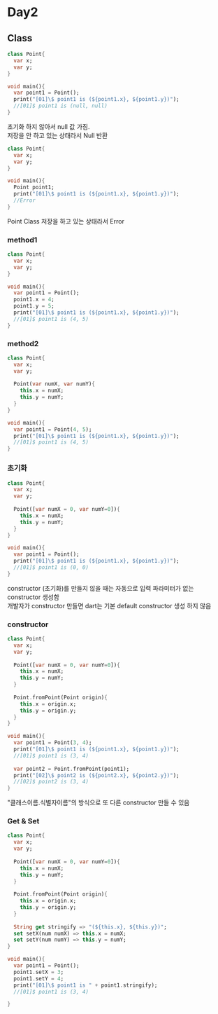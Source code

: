 # Day2

## Class

```dart
class Point{
  var x;
  var y;
}

void main(){
  var point1 = Point();
  print("[01]\$ point1 is (${point1.x}, ${point1.y})");
  //[01]$ point1 is (null, null)
}
```

초기화 하지 않아서 null 값 가짐.  
저장을 안 하고 있는 상태라서 Null 반환

```dart
class Point{
  var x;
  var y;
}

void main(){
  Point point1;
  print("[01]\$ point1 is (${point1.x}, ${point1.y})");
  //Error
}
```

Point Class 저장을 하고 있는 상태라서 Error

### method1
```dart
class Point{
  var x;
  var y;
}

void main(){
  var point1 = Point();
  point1.x = 4;
  point1.y = 5;
  print("[01]\$ point1 is (${point1.x}, ${point1.y})");
  //[01]$ point1 is (4, 5)
}
```

### method2
``` dart
class Point{
  var x;
  var y;
  
  Point(var numX, var numY){
    this.x = numX;
    this.y = numY;
  }
}

void main(){
  var point1 = Point(4, 5);
  print("[01]\$ point1 is (${point1.x}, ${point1.y})");
  //[01]$ point1 is (4, 5)
}
```

### 초기화
```dart
class Point{
  var x;
  var y;
  
  Point([var numX = 0, var numY=0]){
    this.x = numX;
    this.y = numY;
  }
}

void main(){
  var point1 = Point();
  print("[01]\$ point1 is (${point1.x}, ${point1.y})");
  //[01]$ point1 is (0, 0)
}
```


constructor (초기화)를 만들지 않을 때는 자동으로 입력 파라미터가 없는 constructor 생성함   
개발자가 constructor 만들면 dart는 기본 default constructor 생성 하지 않음   

### constructor
```dart
class Point{
  var x;
  var y;
  
  Point([var numX = 0, var numY=0]){
    this.x = numX;
    this.y = numY;
  }
  
  Point.fromPoint(Point origin){
    this.x = origin.x;
    this.y = origin.y;
  }
}

void main(){
  var point1 = Point(3, 4);
  print("[01]\$ point1 is (${point1.x}, ${point1.y})");
  //[01]$ point1 is (3, 4)
  
  var point2 = Point.fromPoint(point1);
  print("[02]\$ point2 is (${point2.x}, ${point2.y})");
  //[02]$ point2 is (3, 4)
}
```
"클래스이름.식별자이름"의 방식으로 또 다른 constructor 만들 수 있음  


### Get & Set
```dart
class Point{
  var x;
  var y;
  
  Point([var numX = 0, var numY=0]){
    this.x = numX;
    this.y = numY;
  }
  
  Point.fromPoint(Point origin){
    this.x = origin.x;
    this.y = origin.y;
  }
  
  String get stringify => "(${this.x}, ${this.y})";
  set setX(num numX) => this.x = numX;
  set setY(num numY) => this.y = numY;
}

void main(){
  var point1 = Point();
  point1.setX = 3;
  point1.setY = 4;
  print("[01]\$ point1 is " + point1.stringify);
  //[01]$ point1 is (3, 4)

}

```


